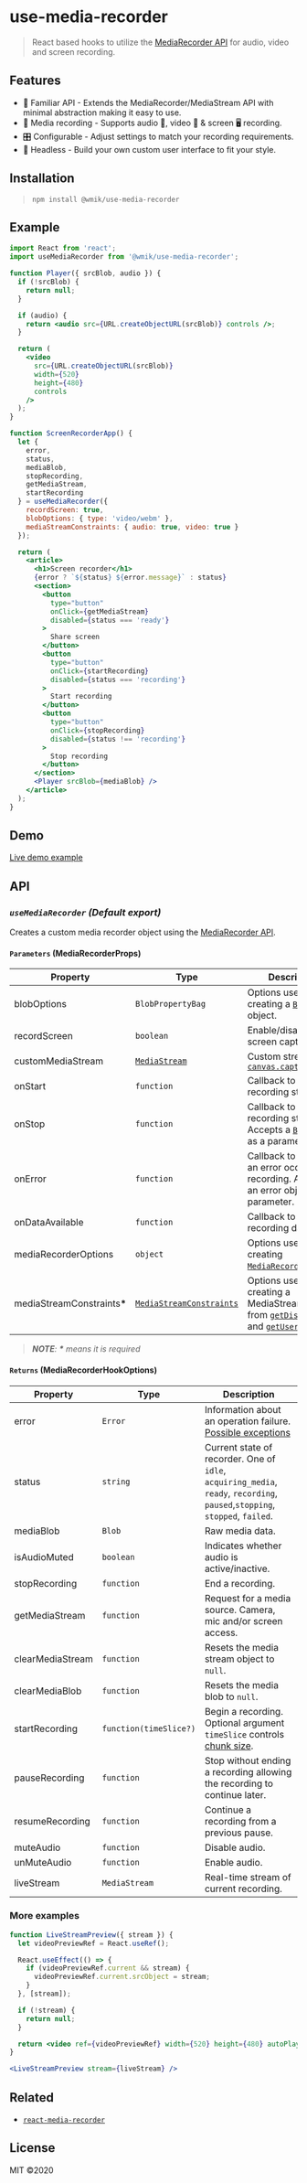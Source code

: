 # use-media-recorder

> React based hooks to utilize the [MediaRecorder API](https://developer.mozilla.org/en-US/docs/Web/API/MediaRecorder/MediaRecorder) for audio, video and screen recording.

## Features
- 👀 Familiar API - Extends the MediaRecorder/MediaStream API with minimal abstraction making it easy to use.
- 🔴 Media recording - Supports audio 🎤, video 🎥 & screen 🖥️ recording.
- 🎛️ Configurable - Adjust settings to match your recording requirements.
- 💅 Headless - Build your own custom user interface to fit your style.

## Installation
> `npm install @wmik/use-media-recorder`

## Example
```jsx
import React from 'react';
import useMediaRecorder from '@wmik/use-media-recorder';

function Player({ srcBlob, audio }) {
  if (!srcBlob) {
    return null;
  }

  if (audio) {
    return <audio src={URL.createObjectURL(srcBlob)} controls />;
  }

  return (
    <video
      src={URL.createObjectURL(srcBlob)}
      width={520}
      height={480}
      controls
    />
  );
}

function ScreenRecorderApp() {
  let {
    error,
    status,
    mediaBlob,
    stopRecording,
    getMediaStream,
    startRecording
  } = useMediaRecorder({
    recordScreen: true,
    blobOptions: { type: 'video/webm' },
    mediaStreamConstraints: { audio: true, video: true }
  });

  return (
    <article>
      <h1>Screen recorder</h1>
      {error ? `${status} ${error.message}` : status}
      <section>
        <button
          type="button"
          onClick={getMediaStream}
          disabled={status === 'ready'}
        >
          Share screen
        </button>
        <button
          type="button"
          onClick={startRecording}
          disabled={status === 'recording'}
        >
          Start recording
        </button>
        <button
          type="button"
          onClick={stopRecording}
          disabled={status !== 'recording'}
        >
          Stop recording
        </button>
      </section>
      <Player srcBlob={mediaBlob} />
    </article>
  );
}
```

## Demo
[Live demo example](https://codesandbox.io/s/screen-recorder-nmmrf?file=/src/App.js)

## API

### _`useMediaRecorder` (Default export)_
Creates a custom media recorder object using the [MediaRecorder API](https://developer.mozilla.org/en-US/docs/Web/API/MediaRecorder/MediaRecorder).

#### `Parameters` (MediaRecorderProps)
|Property|Type|Description
|-|-|-|
|blobOptions|`BlobPropertyBag`|Options used for creating a [`Blob`](https://developer.mozilla.org/en-US/docs/Web/API/Blob/Blob) object.
|recordScreen|`boolean`|Enable/disable screen capture.
|customMediaStream|[`MediaStream`](https://developer.mozilla.org/en-US/docs/Web/API/MediaStream)|Custom stream e.g [`canvas.captureStream`](https://developer.mozilla.org/en-US/docs/Web/API/HTMLCanvasElement/captureStream)
|onStart|`function`|Callback to run when recording starts.
|onStop|`function`|Callback to run when recording stops. Accepts a [`Blob`](https://developer.mozilla.org/en-US/docs/Web/API/Blob/Blob) object as a parameter.
|onError|`function`|Callback to run when an error occurs while recording. Accepts an error object as a parameter.
|onDataAvailable|`function`|Callback to run when recording data exists.
|mediaRecorderOptions|`object`|Options used for creating [`MediaRecorder`](https://developer.mozilla.org/en-US/docs/Web/API/MediaRecorder/MediaRecorder) object.
|mediaStreamConstraints<b>*</b>|[`MediaStreamConstraints`](https://developer.mozilla.org/en-US/docs/Web/API/MediaStreamConstraints)|Options used for creating a MediaStream object from [`getDisplayMedia`](https://developer.mozilla.org/en-US/docs/Web/API/MediaDevices/getDisplayMedia) and [`getUserMedia`](https://developer.mozilla.org/en-US/docs/Web/API/MediaDevices/getUserMedia).

> _**NOTE**: **\*** means it is required_

#### `Returns` (MediaRecorderHookOptions)
|Property|Type|Description
|-|-|-|
|error|`Error`|Information about an operation failure. [Possible exceptions](https://developer.mozilla.org/en-US/docs/Web/API/MediaDevices/getUserMedia)
|status|`string`|Current state of recorder. One of `idle`, `acquiring_media`, `ready`, `recording`, `paused`,`stopping`, `stopped`, `failed`.
|mediaBlob|`Blob`|Raw media data.
|isAudioMuted|`boolean`|Indicates whether audio is active/inactive.
|stopRecording|`function`|End a recording.
|getMediaStream|`function`|Request for a media source. Camera, mic and/or screen access.
|clearMediaStream|`function`|Resets the media stream object to `null`.
|clearMediaBlob|`function`|Resets the media blob to `null`.
|startRecording|`function(timeSlice?)`|Begin a recording. Optional argument `timeSlice` controls [chunk size](https://developer.mozilla.org/en-US/docs/Web/API/MediaRecorder/start#parameters).
|pauseRecording|`function`|Stop without ending a recording allowing the recording to continue later.
|resumeRecording|`function`|Continue a recording from a previous pause.
|muteAudio|`function`|Disable audio.
|unMuteAudio|`function`|Enable audio.
|liveStream|`MediaStream`|Real-time stream of current recording.

### More examples

```jsx
function LiveStreamPreview({ stream }) {
  let videoPreviewRef = React.useRef();

  React.useEffect(() => {
    if (videoPreviewRef.current && stream) {
      videoPreviewRef.current.srcObject = stream;
    }
  }, [stream]);

  if (!stream) {
    return null;
  }

  return <video ref={videoPreviewRef} width={520} height={480} autoPlay />;
}

<LiveStreamPreview stream={liveStream} />
```

## Related
- [`react-media-recorder`](https://github.com/0x006F/react-media-recorder)

## License
MIT &copy;2020
